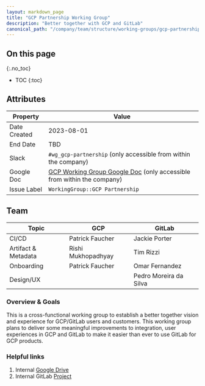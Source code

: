 ```yaml
---
layout: markdown_page
title: "GCP Partnership Working Group"
description: "Better together with GCP and GitLab"
canonical_path: "/company/team/structure/working-groups/gcp-partnership/"
---
```


## On this page
{:.no_toc}

- TOC
{:toc}

## Attributes

| Property        | Value           |
|-----------------|-----------------|
| Date Created    | 2023-08-01     |
| End Date        | TBD             |
| Slack           | `#wg_gcp-partnership` (only accessible from within the company) |
| Google Doc      | [GCP Working Group Google Doc](https://docs.google.com/document/d/1vGVxKYv0r808iLq3LyoyHg0tRNiT_vDrvr7RGJugg-c/edit?usp=sharing) (only accessible from within the company) |
| Issue Label     | `WorkingGroup::GCP Partnership` |

## Team

| Topic | GCP | GitLab |
| --- | --- | --- |
| CI/CD | Patrick Faucher | Jackie Porter |
| Artifact & Metadata | Rishi Mukhopadhyay | Tim Rizzi |
| Onboarding | Patrick Faucher | Omar Fernandez |
| Design/UX |  | Pedro Moreira da Silva |

### Overview & Goals 

This is a cross-functional working group to establish a better together vision and experience for GCP/GitLab users and customers. This working group plans to deliver some meaningful improvements to integration, user experiences in GCP and GitLab to make it easier than ever to use GitLab for GCP products.

### Helpful links 

1. Internal [Google Drive](https://drive.google.com/drive/u/0/folders/1OC7zdMWFkiRUD7psxYsNS8yikvQLwbh1)
1. Internal GitLab [Project](https://gitlab.com/gitlab-com/alliances/google/gcp_gitlab-integration/)
